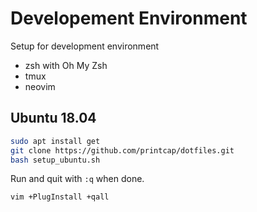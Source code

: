 # Developement Environment

Setup for development environment

- zsh with Oh My Zsh
- tmux
- neovim

## Ubuntu 18.04

```bash
sudo apt install get
git clone https://github.com/printcap/dotfiles.git
bash setup_ubuntu.sh
```

Run and quit with `:q` when done.

```bash
vim +PlugInstall +qall
```
